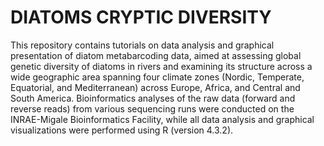# DIATOMS CRYPTIC DIVERSITY

This repository contains tutorials on data analysis and graphical presentation of diatom metabarcoding data, aimed at assessing global genetic diversity of diatoms in rivers and examining its structure across a wide geographic area spanning four climate zones (Nordic, Temperate, Equatorial, and Mediterranean) across Europe, Africa, and Central and South America. Bioinformatics analyses of the raw data (forward and reverse reads) from various sequencing runs were conducted on the INRAE-Migale Bioinformatics Facility, while all data analysis and graphical visualizations were performed using R (version 4.3.2).

